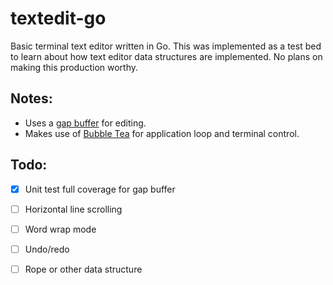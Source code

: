 # textedit-go
Basic terminal text editor written in Go. This was implemented as a test bed
to learn about how text editor data structures are implemented. No plans on 
making this production worthy.

## Notes:
* Uses a [gap buffer](https://en.wikipedia.org/wiki/Gap_buffer) for editing.
* Makes use of [Bubble Tea](https://github.com/charmbracelet/bubbletea) for application loop and terminal control.

## Todo:
- [x] Unit test full coverage for gap buffer
- [ ] Horizontal line scrolling
- [ ] Word wrap mode
- [ ] Undo/redo
- [ ] Rope or other data structure

